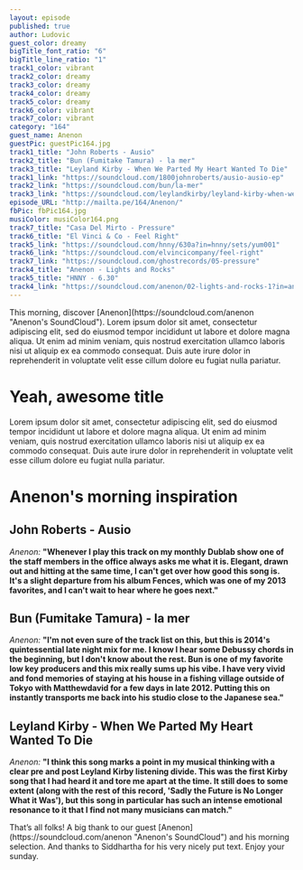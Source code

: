 ```yaml
---
layout: episode
published: true
author: Ludovic
guest_color: dreamy
bigTitle_font_ratio: "6"
bigTitle_line_ratio: "1"
track1_color: vibrant
track2_color: dreamy
track3_color: dreamy
track4_color: dreamy
track5_color: dreamy
track6_color: vibrant
track7_color: vibrant
category: "164"
guest_name: Anenon
guestPic: guestPic164.jpg
track1_title: "John Roberts - Ausio"
track2_title: "Bun (Fumitake Tamura) - la mer"
track3_title: "Leyland Kirby - When We Parted My Heart Wanted To Die"
track1_link: "https://soundcloud.com/1800johnroberts/ausio-ausio-ep"
track2_link: "https://soundcloud.com/bun/la-mer"
track3_link: "https://soundcloud.com/leylandkirby/leyland-kirby-when-we-parted-my-heart-wanted-to-die"
episode_URL: "http://mailta.pe/164/Anenon/"
fbPic: fbPic164.jpg
musiColor: musiColor164.png
track7_title: "Casa Del Mirto - Pressure"
track6_title: "El Vinci & Co - Feel Right"
track5_link: "https://soundcloud.com/hnny/630a?in=hnny/sets/yum001"
track6_link: "https://soundcloud.com/elvincicompany/feel-right"
track7_link: "https://soundcloud.com/ghostrecords/05-pressure"
track4_title: "Anenon - Lights and Rocks"
track5_title: "HNNY - 6.30"
track4_link: "https://soundcloud.com/anenon/02-lights-and-rocks-1?in=anenon/sets/sagrada-1"
---
```


<p id="introduction">This morning, discover [Anenon](https://soundcloud.com/anenon "Anenon's SoundCloud"). Lorem ipsum dolor sit amet, consectetur adipiscing elit, sed do eiusmod tempor incididunt ut labore et dolore magna aliqua. Ut enim ad minim veniam, quis nostrud exercitation ullamco laboris nisi ut aliquip ex ea commodo consequat. Duis aute irure dolor in reprehenderit in voluptate velit esse cillum dolore eu fugiat nulla pariatur.</p>

# Yeah, awesome title

Lorem ipsum dolor sit amet, consectetur adipiscing elit, sed do eiusmod tempor incididunt ut labore et dolore magna aliqua. Ut enim ad minim veniam, quis nostrud exercitation ullamco laboris nisi ut aliquip ex ea commodo consequat. Duis aute irure dolor in reprehenderit in voluptate velit esse cillum dolore eu fugiat nulla pariatur.

# Anenon's morning inspiration
 
## John Roberts - Ausio
_Anenon:_ **"**Whenever I play this track on my monthly Dublab show one of the staff members in the office always asks me what it is. Elegant, drawn out and hitting at the same time, I can't get over how good this song is. It's a slight departure from his album Fences, which was one of my 2013 favorites, and I can't wait to hear where he goes next.**"**
 
## Bun (Fumitake Tamura) - la mer
_Anenon:_ **"**I'm not even sure of the track list on this, but this is 2014's quintessential late night mix for me. I know I hear some Debussy chords in the beginning, but I don't know about the rest. Bun is one of my favorite low key producers and this mix really sums up his vibe. I have very vivid and fond memories of staying at his house in a fishing village outside of Tokyo with Matthewdavid for a few days in late 2012. Putting this on instantly transports me back into his studio close to the Japanese sea.**"**
 
## Leyland Kirby - When We Parted My Heart Wanted To Die
_Anenon:_ **"**I think this song marks a point in my musical thinking with a clear pre and post Leyland Kirby listening divide. This was the first Kirby song that I had heard it and tore me apart at the time. It still does to some extent (along with the rest of this record, 'Sadly the Future is No Longer What it Was'), but this song in particular has such an intense emotional resonance to it that I find not many musicians can match.**"** 
 
<p id="outroduction">
That’s all folks! A big thank to our guest [Anenon](https://soundcloud.com/anenon "Anenon's SoundCloud") and his morning selection. And thanks to Siddhartha for his very nicely put text.
Enjoy your sunday.
</p>